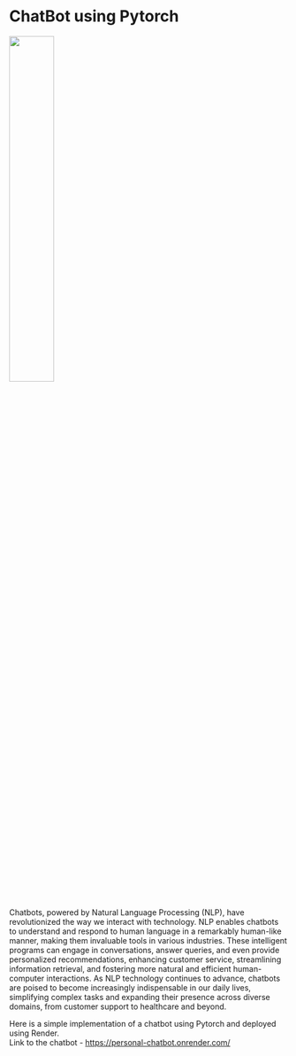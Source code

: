 # ChatBot using Pytorch
<img src="https://github.com/moh1tt/chat-bot/assets/60008230/6e44e001-8804-4606-8ac6-a86f5262514e" width=40% height=40%>

Chatbots, powered by Natural Language Processing (NLP), have revolutionized the way we interact with technology. 
NLP enables chatbots to understand and respond to human language in a remarkably human-like manner, making them invaluable tools in various industries. 
These intelligent programs can engage in conversations, answer queries, and even provide personalized recommendations, enhancing customer service, streamlining information retrieval, 
and fostering more natural and efficient human-computer interactions. As NLP technology continues to advance, chatbots are poised to become increasingly indispensable in our daily lives,
simplifying complex tasks and expanding their presence across diverse domains, from customer support to healthcare and beyond.

Here is a simple implementation of a chatbot using Pytorch and deployed using Render. 
<br>
Link to the chatbot - https://personal-chatbot.onrender.com/
